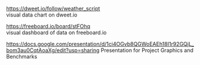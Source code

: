 
https://dweet.io/follow/weather_script              
visual data chart on dweet.io

https://freeboard.io/board/stFOhq                   
visual dashboard of data on freeboard.io

https://docs.google.com/presentation/d/1ci4OGvb8QGWoEAEh18I1r92GQjL_bom3au0CqtAoaXg/edit?usp=sharing
Presentation for Project Graphics and Benchmarks
